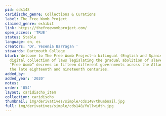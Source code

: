 ```yaml
---
pid: cds148
caridischo_genre: Collections & Curations
label: The Free Womb Project
claimed_genre: exhibit
link: https://thefreewombproject.com/
open_access: 'TRUE'
status: Stable
language: en, es
creators: 'Dr. Yesenia Barragan '
stewards: Dartmouth College
blurb: Welcome to The Free Womb Project—a bilingual (English and Spanish-language),
  digital collection of laws legislating the gradual abolition of slavery through
  “Free Womb” decrees in fifteen different governments across the Atlantic World during
  the late eighteenth and nineteenth centuries.
added_by: 
added_year: '2020'
notes: 
order: '054'
layout: caridischo_item
collection: caridischo
thumbnail: img/derivatives/simple/cds148/thumbnail.jpg
full: img/derivatives/simple/cds148/fullwidth.jpg
---
```

